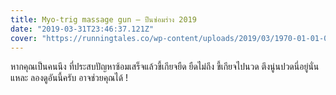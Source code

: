 ```yaml
---
title: Myo-trig massage gun – ปืนซ่อมร่าง 2019
date: "2019-03-31T23:46:37.121Z"
cover: "https://runningtales.co/wp-content/uploads/2019/03/1970-01-01-07.00.00-1-01-e1554008112620.jpeg"
---
```


หากคุณเป็นคนนึง ที่ประสบปัญหาซ้อมเสร็จแล้วขี้เกียจยืด ยืดไม่ถึง ขี้เกียจไปนวด ตึงนู่นปวดนี่อยู่นั่นแหละ ลองดูอันนี้ครับ อาจช่วยคุณได้ !